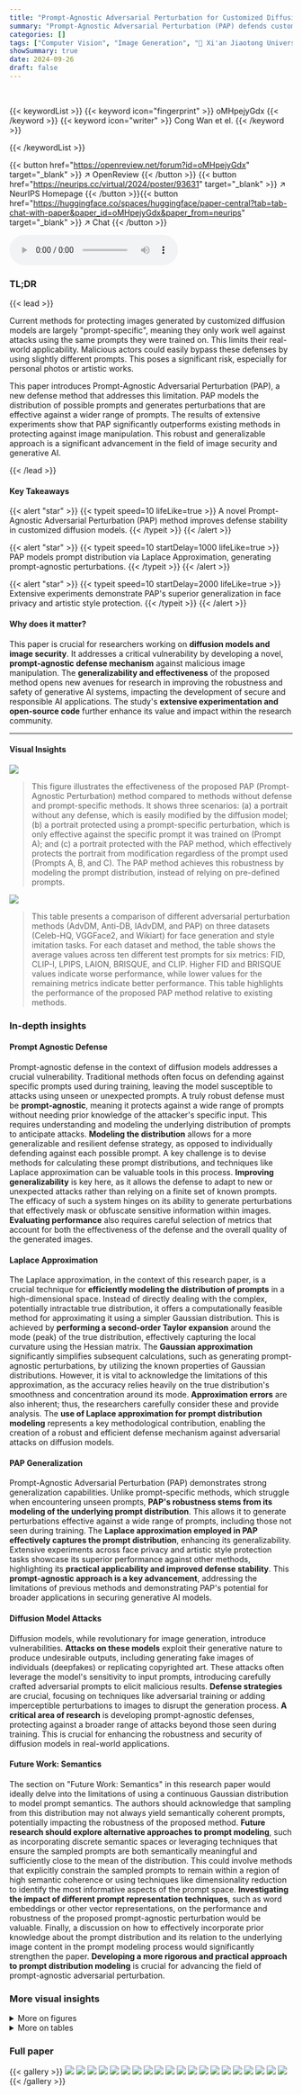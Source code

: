 ```yaml
---
title: "Prompt-Agnostic Adversarial Perturbation for Customized Diffusion Models"
summary: "Prompt-Agnostic Adversarial Perturbation (PAP) defends customized diffusion models against image tampering, achieving superior generalization over prompt-specific methods."
categories: []
tags: ["Computer Vision", "Image Generation", "🏢 Xi'an Jiaotong University",]
showSummary: true
date: 2024-09-26
draft: false
---
```


<br>

{{< keywordList >}}
{{< keyword icon="fingerprint" >}} oMHpejyGdx {{< /keyword >}}
{{< keyword icon="writer" >}} Cong Wan et el. {{< /keyword >}}
 
{{< /keywordList >}}

{{< button href="https://openreview.net/forum?id=oMHpejyGdx" target="_blank" >}}
↗ OpenReview
{{< /button >}}
{{< button href="https://neurips.cc/virtual/2024/poster/93631" target="_blank" >}}
↗ NeurIPS Homepage
{{< /button >}}{{< button href="https://huggingface.co/spaces/huggingface/paper-central?tab=tab-chat-with-paper&paper_id=oMHpejyGdx&paper_from=neurips" target="_blank" >}}
↗ Chat
{{< /button >}}



<audio controls>
    <source src="https://ai-paper-reviewer.com/oMHpejyGdx/podcast.wav" type="audio/wav">
    Your browser does not support the audio element.
</audio>


### TL;DR


{{< lead >}}

Current methods for protecting images generated by customized diffusion models are largely "prompt-specific", meaning they only work well against attacks using the same prompts they were trained on.  This limits their real-world applicability. Malicious actors could easily bypass these defenses by using slightly different prompts. This poses a significant risk, especially for personal photos or artistic works. 

This paper introduces Prompt-Agnostic Adversarial Perturbation (PAP), a new defense method that addresses this limitation. PAP models the distribution of possible prompts and generates perturbations that are effective against a wider range of prompts. The results of extensive experiments show that PAP significantly outperforms existing methods in protecting against image manipulation. This robust and generalizable approach is a significant advancement in the field of image security and generative AI.

{{< /lead >}}


#### Key Takeaways

{{< alert "star" >}}
{{< typeit speed=10 lifeLike=true >}} A novel Prompt-Agnostic Adversarial Perturbation (PAP) method improves defense stability in customized diffusion models. {{< /typeit >}}
{{< /alert >}}

{{< alert "star" >}}
{{< typeit speed=10 startDelay=1000 lifeLike=true >}} PAP models prompt distribution via Laplace Approximation, generating prompt-agnostic perturbations. {{< /typeit >}}
{{< /alert >}}

{{< alert "star" >}}
{{< typeit speed=10 startDelay=2000 lifeLike=true >}} Extensive experiments demonstrate PAP's superior generalization in face privacy and artistic style protection. {{< /typeit >}}
{{< /alert >}}

#### Why does it matter?
This paper is crucial for researchers working on **diffusion models and image security**. It addresses a critical vulnerability by developing a novel, **prompt-agnostic defense mechanism** against malicious image manipulation. The **generalizability and effectiveness** of the proposed method opens new avenues for research in improving the robustness and safety of generative AI systems, impacting the development of secure and responsible AI applications.  The study's **extensive experimentation and open-source code** further enhance its value and impact within the research community.

------
#### Visual Insights



![](https://ai-paper-reviewer.com/oMHpejyGdx/figures_1_1.jpg)

> This figure illustrates the effectiveness of the proposed PAP (Prompt-Agnostic Perturbation) method compared to methods without defense and prompt-specific methods.  It shows three scenarios: (a) a portrait without any defense, which is easily modified by the diffusion model; (b) a portrait protected using a prompt-specific perturbation, which is only effective against the specific prompt it was trained on (Prompt A); and (c) a portrait protected with the PAP method, which effectively protects the portrait from modification regardless of the prompt used (Prompts A, B, and C). The PAP method achieves this robustness by modeling the prompt distribution, instead of relying on pre-defined prompts.





![](https://ai-paper-reviewer.com/oMHpejyGdx/tables_6_1.jpg)

> This table presents a comparison of different adversarial perturbation methods (AdvDM, Anti-DB, IAdvDM, and PAP) on three datasets (Celeb-HQ, VGGFace2, and Wikiart) for face generation and style imitation tasks.  For each dataset and method, the table shows the average values across ten different test prompts for six metrics: FID, CLIP-I, LPIPS, LAION, BRISQUE, and CLIP.  Higher FID and BRISQUE values indicate worse performance, while lower values for the remaining metrics indicate better performance. This table highlights the performance of the proposed PAP method relative to existing methods.





### In-depth insights


#### Prompt Agnostic Defense
Prompt-agnostic defense in the context of diffusion models addresses a crucial vulnerability.  Traditional methods often focus on defending against specific prompts used during training, leaving the model susceptible to attacks using unseen or unexpected prompts.  A truly robust defense must be **prompt-agnostic**, meaning it protects against a wide range of prompts without needing prior knowledge of the attacker's specific input. This requires understanding and modeling the underlying distribution of prompts to anticipate attacks. **Modeling the distribution** allows for a more generalizable and resilient defense strategy, as opposed to individually defending against each possible prompt. A key challenge is to devise methods for calculating these prompt distributions, and techniques like Laplace approximation can be valuable tools in this process.  **Improving generalizability** is key here, as it allows the defense to adapt to new or unexpected attacks rather than relying on a finite set of known prompts.  The efficacy of such a system hinges on its ability to generate perturbations that effectively mask or obfuscate sensitive information within images.  **Evaluating performance** also requires careful selection of metrics that account for both the effectiveness of the defense and the overall quality of the generated images.

#### Laplace Approximation
The Laplace approximation, in the context of this research paper, is a crucial technique for **efficiently modeling the distribution of prompts** in a high-dimensional space.  Instead of directly dealing with the complex, potentially intractable true distribution, it offers a computationally feasible method for approximating it using a simpler Gaussian distribution. This is achieved by **performing a second-order Taylor expansion** around the mode (peak) of the true distribution, effectively capturing the local curvature using the Hessian matrix.  The **Gaussian approximation** significantly simplifies subsequent calculations, such as generating prompt-agnostic perturbations, by utilizing the known properties of Gaussian distributions.  However, it is vital to acknowledge the limitations of this approximation, as the accuracy relies heavily on the true distribution's smoothness and concentration around its mode. **Approximation errors** are also inherent; thus,  the researchers carefully consider these and provide analysis. The **use of Laplace approximation for prompt distribution modeling** represents a key methodological contribution, enabling the creation of a robust and efficient defense mechanism against adversarial attacks on diffusion models.

#### PAP Generalization
Prompt-Agnostic Adversarial Perturbation (PAP) demonstrates strong generalization capabilities.  Unlike prompt-specific methods, which struggle when encountering unseen prompts, **PAP's robustness stems from its modeling of the underlying prompt distribution**. This allows it to generate perturbations effective against a wide range of prompts, including those not seen during training.  The **Laplace approximation employed in PAP effectively captures the prompt distribution**, enhancing its generalizability.  Extensive experiments across face privacy and artistic style protection tasks showcase its superior performance against other methods, highlighting its **practical applicability and improved defense stability**.  This **prompt-agnostic approach is a key advancement**, addressing the limitations of previous methods and demonstrating PAP's potential for broader applications in securing generative AI models.

#### Diffusion Model Attacks
Diffusion models, while revolutionary for image generation, introduce vulnerabilities.  **Attacks on these models** exploit their generative nature to produce undesirable outputs, including generating fake images of individuals (deepfakes) or replicating copyrighted art.  These attacks often leverage the model's sensitivity to input prompts, introducing carefully crafted adversarial prompts to elicit malicious results.  **Defense strategies** are crucial, focusing on techniques like adversarial training or adding imperceptible perturbations to images to disrupt the generation process.  **A critical area of research** is developing prompt-agnostic defenses, protecting against a broader range of attacks beyond those seen during training.  This is crucial for enhancing the robustness and security of diffusion models in real-world applications.

#### Future Work: Semantics
The section on "Future Work: Semantics" in this research paper would ideally delve into the limitations of using a continuous Gaussian distribution to model prompt semantics.  The authors should acknowledge that sampling from this distribution may not always yield semantically coherent prompts, potentially impacting the robustness of the proposed method.  **Future research should explore alternative approaches to prompt modeling**, such as incorporating discrete semantic spaces or leveraging techniques that ensure the sampled prompts are both semantically meaningful and sufficiently close to the mean of the distribution.  This could involve methods that explicitly constrain the sampled prompts to remain within a region of high semantic coherence or using techniques like dimensionality reduction to identify the most informative aspects of the prompt space.  **Investigating the impact of different prompt representation techniques**, such as word embeddings or other vector representations, on the performance and robustness of the proposed prompt-agnostic perturbation would be valuable. Finally, a discussion on how to effectively incorporate prior knowledge about the prompt distribution and its relation to the underlying image content in the prompt modeling process would significantly strengthen the paper.  **Developing a more rigorous and practical approach to prompt distribution modeling** is crucial for advancing the field of prompt-agnostic adversarial perturbation.


### More visual insights

<details>
<summary>More on figures
</summary>


![](https://ai-paper-reviewer.com/oMHpejyGdx/figures_7_1.jpg)

> This figure presents a qualitative comparison of different adversarial perturbation methods for protecting images from tampering by diffusion models.  The left side shows results on the VGGFace2 dataset (faces), while the right side shows results on the Wikiart dataset (paintings). Each row represents a different method: Clean (no defense), AdvDM, Anti-DreamBooth, IAdvDM, and PAP (the proposed method). Each column shows the results for a different test prompt. The figure demonstrates that the proposed PAP method is robust to unseen prompts, unlike the other methods which perform poorly on prompts different from the one they were trained on.


![](https://ai-paper-reviewer.com/oMHpejyGdx/figures_8_1.jpg)

> This figure illustrates the effectiveness of the proposed Prompt-Agnostic Adversarial Perturbation (PAP) method in protecting images from diffusion model tampering.  It compares three scenarios: (a) no defense, where the portrait is easily modified; (b) prompt-specific perturbation, which only works well on the prompts it was trained on; and (c) PAP, which successfully defends against both seen and unseen prompts.


![](https://ai-paper-reviewer.com/oMHpejyGdx/figures_21_1.jpg)

> This figure compares three different scenarios of protecting a portrait from being manipulated by a diffusion model. (a) shows a portrait without any defense, which is easily modified. (b) shows a portrait protected using a prompt-specific method. This method is effective only for prompts it was trained on, failing to protect against unseen prompts. (c) shows the proposed prompt-agnostic adversarial perturbation (PAP) method, which is robust to both seen and unseen prompts, successfully protecting the portrait.


![](https://ai-paper-reviewer.com/oMHpejyGdx/figures_25_1.jpg)

> This figure illustrates the difference between no defense, prompt-specific perturbation, and the proposed prompt-agnostic adversarial perturbation (PAP) method for protecting images from tampering using diffusion models. It shows how easily a portrait can be modified without any defense (a), how prompt-specific methods fail to generalize to unseen prompts (b), and how PAP successfully protects the portrait against both seen and unseen prompts (c).


![](https://ai-paper-reviewer.com/oMHpejyGdx/figures_29_1.jpg)

> This figure illustrates the effectiveness of the proposed Prompt-Agnostic Adversarial Perturbation (PAP) method compared to methods without defense and prompt-specific perturbation methods.  It shows how easily a portrait can be modified using a diffusion model without any defense (a). It demonstrates that prompt-specific methods only work well for prompts they were trained on (b), failing when encountering unseen prompts. Finally, it highlights that PAP successfully protects the portrait from tampering, even with unseen prompts (c), showcasing its robustness and generalizability.


![](https://ai-paper-reviewer.com/oMHpejyGdx/figures_30_1.jpg)

> This figure illustrates the effectiveness of the proposed PAP method by comparing it against other methods. The leftmost image shows a portrait that can easily be manipulated without any defense. The middle image demonstrates that prompt-specific methods only work well for seen prompts but fail for unseen ones. Finally, the rightmost image shows that the proposed PAP is effective for both seen and unseen prompts, protecting the portrait from tampering.


![](https://ai-paper-reviewer.com/oMHpejyGdx/figures_31_1.jpg)

> This figure illustrates the effectiveness of the proposed Prompt-Agnostic Adversarial Perturbation (PAP) method in protecting portraits from tampering by diffusion models.  It compares three scenarios: (a) **No defense:** A portrait is easily modified by the diffusion model using different prompts. (b) **Prompt-specific perturbation:** A perturbation is generated to protect against a specific prompt (Prompt A). However, it is ineffective against unseen prompts (Prompt B and C). (c) **PAP:** The proposed prompt-agnostic perturbation is effective against both seen and unseen prompts, demonstrating robustness and generalization.


![](https://ai-paper-reviewer.com/oMHpejyGdx/figures_32_1.jpg)

> This figure shows the results of applying the proposed Prompt-Agnostic Adversarial Perturbation (PAP) method to protect images on VGGFace2 dataset.  The top row displays the original 'clean' images. The subsequent rows demonstrate the adversarial examples generated by PAP with varying noise budgets (0.01, 0.03, 0.05, 0.10, 0.15).  The noise budget is a hyperparameter controlling the strength of the perturbation. A higher noise budget generally leads to stronger protection (making the image less recognizable) but also more visible distortion.


![](https://ai-paper-reviewer.com/oMHpejyGdx/figures_33_1.jpg)

> This figure illustrates the effectiveness of the proposed Prompt-Agnostic Adversarial Perturbation (PAP) method in protecting images from diffusion model tampering.  It compares three scenarios: (a) no defense, where the image is easily modified; (b) prompt-specific perturbation, which only works well for prompts seen during training; and (c) the proposed PAP method, which is robust to both seen and unseen prompts, demonstrating improved defense stability.


![](https://ai-paper-reviewer.com/oMHpejyGdx/figures_34_1.jpg)

> This figure compares the performance of different methods (Clean, AdvDM, Anti-DB, IAdvDM, and PAP) in protecting images from being manipulated by a diffusion model. The left side shows the results for face images (VGGFace2 dataset), while the right side shows the results for paintings (Wikiart dataset).  Each method is tested against various prompts, including unseen ones.  The results demonstrate that PAP is the most robust method, effectively protecting images against manipulation regardless of the prompt used. Other methods struggle when the prompt changes to one that wasn't used during training.


![](https://ai-paper-reviewer.com/oMHpejyGdx/figures_34_2.jpg)

> This figure illustrates the effectiveness of the proposed Prompt-Agnostic Adversarial Perturbation (PAP) method in protecting images from being manipulated by diffusion models. It compares three scenarios: (a) no defense, where the image is easily tampered with; (b) prompt-specific perturbation, where the defense only works for specific prompts it has been trained on; and (c) PAP, which is robust to both seen and unseen prompts, effectively protecting the image from tampering.


![](https://ai-paper-reviewer.com/oMHpejyGdx/figures_35_1.jpg)

> The figure illustrates the effectiveness of the proposed Prompt-Agnostic Adversarial Perturbation (PAP) method compared to methods without defense and prompt-specific methods.  It shows how easily a portrait can be manipulated by a diffusion model without any defense (a). It then demonstrates the limitations of prompt-specific methods which only work well for prompts seen during training (b). Finally, it showcases the robustness of PAP, which effectively protects the portrait even against unseen prompts (c).


![](https://ai-paper-reviewer.com/oMHpejyGdx/figures_35_2.jpg)

> This figure shows a comparison of the results obtained using the Anti-DreamBooth (Anti-DB) method and the proposed Prompt-Agnostic Adversarial Perturbation (PAP) method.  The top row uses CelebA-HQ dataset with the training prompt 'a photo of sks person', and the bottom row uses Wikiart dataset with the training prompt 'a sks painting'. For each dataset, the figure shows the original image, adversarial examples generated using the Anti-DB method, and adversarial examples generated by PAP under different test prompts.  The results demonstrate that PAP is more robust to unseen prompts than the Anti-DB method, which shows inferior performance for test prompts other than the training prompt.


![](https://ai-paper-reviewer.com/oMHpejyGdx/figures_36_1.jpg)

> This figure compares three scenarios: (a) a portrait without any defense, easily modified by the diffusion model; (b) a portrait protected using a prompt-specific method that only works well on the training prompt (Prompt A), failing to protect against unseen prompts (Prompts B and C); (c) a portrait protected using the proposed PAP method, which remains robust against both seen and unseen prompts.


</details>




<details>
<summary>More on tables
</summary>


![](https://ai-paper-reviewer.com/oMHpejyGdx/tables_7_1.jpg)
> This table presents a comparison of the proposed PAP method against several other state-of-the-art adversarial perturbation methods.  The comparison is done across three different datasets (Celeb-HQ, VGGFace2, and WikiArt) and two different tasks (face generation and style imitation).  For each dataset and task, the table shows the performance of each method on six different metrics: FID, CLIP-I, LPIPS, LAION, BRISQUE, and CLIP.  Ten different test prompts were used, and the table reports the average metric scores across those prompts.

![](https://ai-paper-reviewer.com/oMHpejyGdx/tables_8_1.jpg)
> This table presents the results obtained when using an empty string as the initial prompt.  It highlights the decline in performance compared to the original PAP results, demonstrating the importance of the initial prompt in the parameter estimation and Hessian approximation.

![](https://ai-paper-reviewer.com/oMHpejyGdx/tables_8_2.jpg)
> This table compares the performance of the proposed PAP method against existing methods (AdvDM, Anti-DB, IAdvDM) across three datasets (Celeb-HQ, VGGFace2, Wikiart) and two tasks (face generation and style imitation).  It evaluates the methods using six metrics: FID, CLIP-I, LPIPS, LAION, BRISQUE, and CLIP. The results shown are the average of the results from ten different test prompts to evaluate robustness to unseen prompts.

![](https://ai-paper-reviewer.com/oMHpejyGdx/tables_9_1.jpg)
> This table presents the results of applying the proposed Prompt-Agnostic Adversarial Perturbation (PAP) method to different fine-tuning models, namely LoRA and Textual Inversion (TI).  It demonstrates the robustness of PAP across various customization techniques.  The table shows that the PAP method is effective in protecting images even when the underlying model is fine-tuned using these methods. For each model and configuration (with and without PAP), the table reports six metrics: FID (Fréchet Inception Distance), CLIP-I (CLIP Image-to-Image Similarity), LPIPS (Learned Perceptual Image Patch Similarity), LAION (LAION aesthetic predictor), BRISQUE (BRISQUE image quality assessor), and CLIP (CLIP text-to-image similarity). Higher FID, LPIPS, and BRISQUE scores indicate better protection, while lower CLIP-I, LAION, and CLIP scores suggest better defense performance. 

![](https://ai-paper-reviewer.com/oMHpejyGdx/tables_9_2.jpg)
> This table compares the performance of the proposed Prompt-Agnostic Adversarial Perturbation (PAP) method against other state-of-the-art methods for protecting images from adversarial attacks.  The comparison is done across three datasets (Celeb-HQ, VGGFace2, and WikiArt) and includes six evaluation metrics that assess image similarity, text-image coherence, and image quality. Ten different test prompts were used to evaluate the robustness of each method.

![](https://ai-paper-reviewer.com/oMHpejyGdx/tables_22_1.jpg)
> This table presents a comparison of the proposed PAP method against other state-of-the-art adversarial perturbation methods (AdvDM, Anti-DB, IAdvDM).  The comparison is performed across three different datasets (Celeb-HQ, VGGFace2, Wikiart) and for both face generation and style imitation tasks.  Ten different test prompts were used for each dataset and the results represent the average across these prompts.  The metrics used for comparison include FID, CLIP-I, LPIPS, LAION, BRISQUE, and CLIP, providing a comprehensive evaluation of performance across image quality, similarity to the original images, and alignment with the provided prompts.

![](https://ai-paper-reviewer.com/oMHpejyGdx/tables_25_1.jpg)
> This table compares the performance of the proposed PAP method against existing adversarial perturbation methods (AdvDM, Anti-DB, and IAdvDM) across three datasets (Celeb-HQ, VGGFace2, and Wikiart) and using ten different test prompts.  The metrics used are FID, CLIP-I, LPIPS, LAION, BRISQUE, and CLIP. Higher FID and BRISQUE values indicate worse performance, while lower values are better for the rest of the metrics. The results demonstrate the superior performance of PAP in terms of defense stability and generalization to unseen prompts.

![](https://ai-paper-reviewer.com/oMHpejyGdx/tables_26_1.jpg)
> This table compares the performance of the proposed Prompt-Agnostic Adversarial Perturbation (PAP) method against several state-of-the-art methods for protecting images from adversarial attacks.  The comparison is done across three datasets (Celeb-HQ, VGGFace2, and WikiArt) and two task types (face privacy protection and artistic style protection).  Multiple metrics are used to evaluate the effectiveness of each method, including FID, CLIP-I, LPIPS, LAION, BRISQUE, and CLIP.  The results show that PAP consistently outperforms the other methods across all datasets and metrics.

![](https://ai-paper-reviewer.com/oMHpejyGdx/tables_26_2.jpg)
> This table presents a comparison of the proposed PAP method with other state-of-the-art adversarial perturbation methods. The comparison is done on three different datasets (Celeb-HQ, VGGFace2, and Wikiart) and across ten different test prompts. The metrics used for comparison include FID, CLIP-I, LPIPS, LAION, BRISQUE, and CLIP. The results show that the PAP method outperforms other methods in most cases, demonstrating its effectiveness in protecting images from adversarial attacks.

![](https://ai-paper-reviewer.com/oMHpejyGdx/tables_27_1.jpg)
> This table compares the performance of the proposed Prompt-Agnostic Adversarial Perturbation (PAP) method against existing methods (AdvDM, Anti-DreamBooth, and IAdvDM) across three datasets: Celeb-HQ, VGGFace2, and WikiArt.  For each dataset and method, six metrics are reported: FID, CLIP-I, LPIPS, LAION, BRISQUE, and CLIP. These metrics assess image-to-image similarity, text-to-image similarity, and image quality. The results show the average performance across ten different test prompts.

![](https://ai-paper-reviewer.com/oMHpejyGdx/tables_27_2.jpg)
> This table compares the performance of the proposed PAP method against three other state-of-the-art adversarial perturbation methods (AdvDM, Anti-DB, and IAdvDM) across three different datasets (Celeb-HQ, VGGFace2, and Wikiart).  The results are averaged over ten different test prompts for each method and dataset.  Metrics include FID (higher is better), CLIP-I (lower is better), LPIPS (lower is better), LAION (lower is better), BRISQUE (higher is better), and CLIP (lower is better), assessing image and text similarity, and overall image quality.

![](https://ai-paper-reviewer.com/oMHpejyGdx/tables_28_1.jpg)
> This table compares the performance of the proposed PAP method against other state-of-the-art adversarial perturbation methods (AdvDM, Anti-DB, IAdvDM) on three datasets (Celeb-HQ, VGGFace2, WikiArt).  The comparison is performed across six metrics measuring image and text-image similarity, image quality, and visual aesthetics. Each dataset uses a different task (face generation or style imitation), and results are averaged across ten different test prompts to assess the generalization capability of each method.  The 'Clean' row represents the baseline performance without any adversarial perturbation.

![](https://ai-paper-reviewer.com/oMHpejyGdx/tables_28_2.jpg)
> This table presents the results of the experiment when using the initial prompt ''. It compares the performance of the model with different metrics (FID, CLIP-I, LPIPS, LAION, BRISQUE, CLIP) when using the initial prompt '' against using the original prompt. The results show that using the initial prompt results in a significant decline in performance compared to the original PAP.

![](https://ai-paper-reviewer.com/oMHpejyGdx/tables_29_1.jpg)
> This table presents a comparison of the proposed PAP method with several other state-of-the-art adversarial perturbation methods.  The comparison is done across three different datasets (Celeb-HQ, VGGFace2, and Wikiart) and two different tasks (face generation and style imitation).  For each dataset and task, the table shows the average performance across ten different test prompts for several metrics evaluating image similarity, text-image similarity, and image quality. This allows for a comprehensive comparison of the methods under various conditions and provides insights into the robustness and generalization capabilities of each approach.

![](https://ai-paper-reviewer.com/oMHpejyGdx/tables_29_2.jpg)
> This table compares the performance of the proposed Prompt-Agnostic Adversarial Perturbation (PAP) method against several other state-of-the-art methods for protecting images from adversarial attacks.  The comparison is done across three datasets (Celeb-HQ, VGGFace2, and Wikiart) and six metrics (FID, CLIP-I, LPIPS, LAION, BRISQUE, and CLIP). The results show the average performance across 10 different test prompts for each method. This provides a comprehensive evaluation of the methods' robustness to various prompts and datasets.

</details>




### Full paper

{{< gallery >}}
<img src="https://ai-paper-reviewer.com/oMHpejyGdx/1.png" class="grid-w50 md:grid-w33 xl:grid-w25" />
<img src="https://ai-paper-reviewer.com/oMHpejyGdx/2.png" class="grid-w50 md:grid-w33 xl:grid-w25" />
<img src="https://ai-paper-reviewer.com/oMHpejyGdx/3.png" class="grid-w50 md:grid-w33 xl:grid-w25" />
<img src="https://ai-paper-reviewer.com/oMHpejyGdx/4.png" class="grid-w50 md:grid-w33 xl:grid-w25" />
<img src="https://ai-paper-reviewer.com/oMHpejyGdx/5.png" class="grid-w50 md:grid-w33 xl:grid-w25" />
<img src="https://ai-paper-reviewer.com/oMHpejyGdx/6.png" class="grid-w50 md:grid-w33 xl:grid-w25" />
<img src="https://ai-paper-reviewer.com/oMHpejyGdx/7.png" class="grid-w50 md:grid-w33 xl:grid-w25" />
<img src="https://ai-paper-reviewer.com/oMHpejyGdx/8.png" class="grid-w50 md:grid-w33 xl:grid-w25" />
<img src="https://ai-paper-reviewer.com/oMHpejyGdx/9.png" class="grid-w50 md:grid-w33 xl:grid-w25" />
<img src="https://ai-paper-reviewer.com/oMHpejyGdx/10.png" class="grid-w50 md:grid-w33 xl:grid-w25" />
<img src="https://ai-paper-reviewer.com/oMHpejyGdx/11.png" class="grid-w50 md:grid-w33 xl:grid-w25" />
<img src="https://ai-paper-reviewer.com/oMHpejyGdx/12.png" class="grid-w50 md:grid-w33 xl:grid-w25" />
<img src="https://ai-paper-reviewer.com/oMHpejyGdx/13.png" class="grid-w50 md:grid-w33 xl:grid-w25" />
<img src="https://ai-paper-reviewer.com/oMHpejyGdx/14.png" class="grid-w50 md:grid-w33 xl:grid-w25" />
<img src="https://ai-paper-reviewer.com/oMHpejyGdx/15.png" class="grid-w50 md:grid-w33 xl:grid-w25" />
<img src="https://ai-paper-reviewer.com/oMHpejyGdx/16.png" class="grid-w50 md:grid-w33 xl:grid-w25" />
<img src="https://ai-paper-reviewer.com/oMHpejyGdx/17.png" class="grid-w50 md:grid-w33 xl:grid-w25" />
<img src="https://ai-paper-reviewer.com/oMHpejyGdx/18.png" class="grid-w50 md:grid-w33 xl:grid-w25" />
<img src="https://ai-paper-reviewer.com/oMHpejyGdx/19.png" class="grid-w50 md:grid-w33 xl:grid-w25" />
<img src="https://ai-paper-reviewer.com/oMHpejyGdx/20.png" class="grid-w50 md:grid-w33 xl:grid-w25" />
{{< /gallery >}}